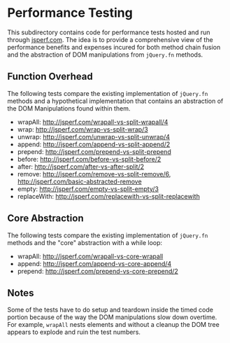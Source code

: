 # Performance Testing

This subdirectory contains code for performance tests hosted and run through [jsperf.com](http://jsperf.com). The idea is to provide a comprehensive view of the performance benefits and expenses incured for both method chain fusion and the abstraction of DOM manipulations from `jQuery.fn` methods.

## Function Overhead

The following tests compare the existing implementation of `jQuery.fn` methods and a hypothetical implementation that contains an abstraction of the DOM Manipulations found within them.

- wrapAll: http://jsperf.com/wrapall-vs-split-wrapall/4
- wrap: http://jsperf.com/wrap-vs-split-wrap/3
- unwrap: http://jsperf.com/unwrap-vs-split-unwrap/4
- append: http://jsperf.com/append-vs-split-append/2
- prepend: http://jsperf.com/prepend-vs-split-prepend
- before: http://jsperf.com/before-vs-split-before/2
- after: http://jsperf.com/after-vs-after-split/2
- remove: http://jsperf.com/remove-vs-split-remove/6, http://jsperf.com/basic-abstracted-remove
- empty: http://jsperf.com/empty-vs-split-empty/3
- replaceWith: http://jsperf.com/replacewith-vs-split-replacewith

## Core Abstraction

The following tests compare the existing implementation of `jQuery.fn` methods and the "core" abstraction with a while loop:

- wrapAll: http://jsperf.com/wrapall-vs-core-wrapall
- append: http://jsperf.com/append-vs-core-append/4
- prepend: http://jsperf.com/prepend-vs-core-prepend/2

## Notes

Some of the tests have to do setup and teardown inside the timed code portion because of the way the DOM manipulations slow down overtime. For example, `wrapAll` nests elements and without a cleanup the DOM tree appears to explode and ruin the test numbers.
